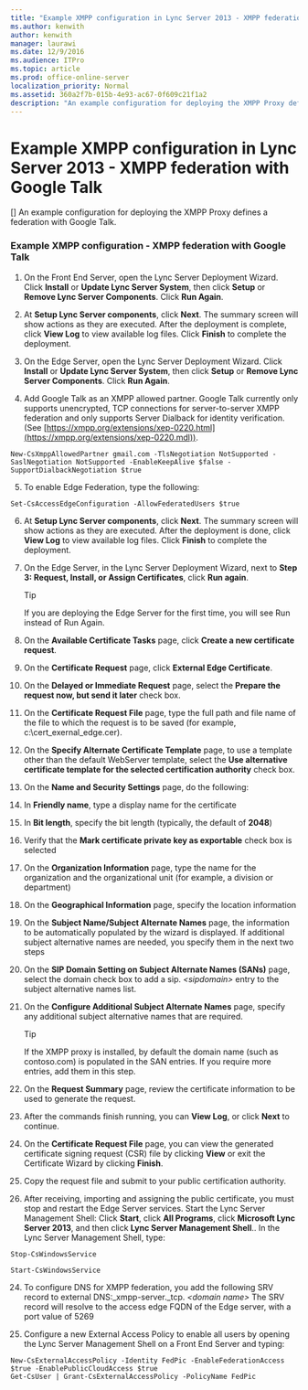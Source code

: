 ```yaml
---
title: "Example XMPP configuration in Lync Server 2013 - XMPP federation with Google Talk"
ms.author: kenwith
author: kenwith
manager: laurawi
ms.date: 12/9/2016
ms.audience: ITPro
ms.topic: article
ms.prod: office-online-server
localization_priority: Normal
ms.assetid: 360a2f7b-015b-4e93-ac67-0f609c21f1a2
description: "An example configuration for deploying the XMPP Proxy defines a federation with Google Talk."
---
```


# Example XMPP configuration in Lync Server 2013 - XMPP federation with Google Talk
[]
An example configuration for deploying the XMPP Proxy defines a federation with Google Talk.
  
### Example XMPP configuration - XMPP federation with Google Talk

1. On the Front End Server, open the Lync Server Deployment Wizard. Click **Install** or **Update Lync Server System**, then click **Setup** or **Remove Lync Server Components**. Click **Run Again**.
    
2. At **Setup Lync Server components**, click **Next**. The summary screen will show actions as they are executed. After the deployment is complete, click **View Log** to view available log files. Click **Finish** to complete the deployment. 
    
3. On the Edge Server, open the Lync Server Deployment Wizard. Click **Install** or **Update Lync Server System**, then click **Setup** or **Remove Lync Server Components**. Click **Run Again**.
    
4. Add Google Talk as an XMPP allowed partner. Google Talk currently only supports unencrypted, TCP connections for server-to-server XMPP federation and only supports Server Dialback for identity verification. (See [https://xmpp.org/extensions/xep-0220.html](https://xmpp.org/extensions/xep-0220.mdl)).
    
  ```
  New-CsXmppAllowedPartner gmail.com -TlsNegotiation NotSupported -SaslNegotiation NotSupported -EnableKeepAlive $false -SupportDialbackNegotiation $true
  ```

5. To enable Edge Federation, type the following:
    
  ```
  Set-CsAccessEdgeConfiguration -AllowFederatedUsers $true
  ```

6. At **Setup Lync Server components**, click **Next**. The summary screen will show actions as they are executed. After the deployment is done, click **View Log** to view available log files. Click **Finish** to complete the deployment. 
    
7. On the Edge Server, in the Lync Server Deployment Wizard, next to **Step 3: Request, Install, or Assign Certificates**, click **Run again**.
    
    > [!TIP]
    > If you are deploying the Edge Server for the first time, you will see Run instead of Run Again. 
  
8. On the **Available Certificate Tasks** page, click **Create a new certificate request**.
    
9. On the **Certificate Request** page, click **External Edge Certificate**.
    
10. On the **Delayed or Immediate Request** page, select the **Prepare the request now, but send it later** check box. 
    
11. On the **Certificate Request File** page, type the full path and file name of the file to which the request is to be saved (for example, c:\cert_exernal_edge.cer). 
    
12. On the **Specify Alternate Certificate Template** page, to use a template other than the default WebServer template, select the **Use alternative certificate template for the selected certification authority** check box. 
    
13. On the **Name and Security Settings** page, do the following: 
    
1. In **Friendly name**, type a display name for the certificate
    
2. In **Bit length**, specify the bit length (typically, the default of **2048**)
    
3. Verify that the **Mark certificate private key as exportable** check box is selected 
    
14. On the **Organization Information** page, type the name for the organization and the organizational unit (for example, a division or department) 
    
15. On the **Geographical Information** page, specify the location information 
    
16. On the **Subject Name/Subject Alternate Names** page, the information to be automatically populated by the wizard is displayed. If additional subject alternative names are needed, you specify them in the next two steps 
    
17. On the **SIP Domain Setting on Subject Alternate Names (SANs)** page, select the domain check box to add a sip.  _\<sipdomain\>_ entry to the subject alternative names list. 
    
18. On the **Configure Additional Subject Alternate Names** page, specify any additional subject alternative names that are required. 
    
    > [!TIP]
    > If the XMPP proxy is installed, by default the domain name (such as contoso.com) is populated in the SAN entries. If you require more entries, add them in this step. 
  
19. On the **Request Summary** page, review the certificate information to be used to generate the request. 
    
20. After the commands finish running, you can **View Log**, or click **Next** to continue. 
    
21. On the **Certificate Request File** page, you can view the generated certificate signing request (CSR) file by clicking **View** or exit the Certificate Wizard by clicking **Finish**.
    
22. Copy the request file and submit to your public certification authority.
    
23. After receiving, importing and assigning the public certificate, you must stop and restart the Edge Server services. Start the Lync Server Management Shell: Click **Start**, click **All Programs**, click **Microsoft Lync Server 2013**, and then click **Lync Server Management Shell**.. In the Lync Server Management Shell, type:
    
  ```
  Stop-CsWindowsService
  ```

  ```
  Start-CsWindowsService
  ```

24. To configure DNS for XMPP federation, you add the following SRV record to external DNS:_xmpp-server._tcp. _\<domain name\>_ The SRV record will resolve to the access edge FQDN of the Edge server, with a port value of 5269 
    
25. Configure a new External Access Policy to enable all users by opening the Lync Server Management Shell on a Front End Server and typing:
    
  ```
  New-CsExternalAccessPolicy -Identity FedPic -EnableFederationAccess $true -EnablePublicCloudAccess $true
  Get-CsUser | Grant-CsExternalAccessPolicy -PolicyName FedPic
  ```



